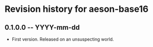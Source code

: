 # Revision history for aeson-base16

## 0.1.0.0 -- YYYY-mm-dd

* First version. Released on an unsuspecting world.

